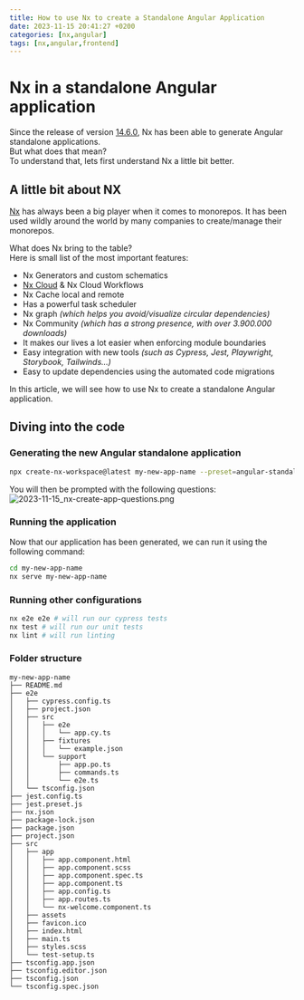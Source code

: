 ```yaml
---
title: How to use Nx to create a Standalone Angular Application
date: 2023-11-15 20:41:27 +0200
categories: [nx,angular]
tags: [nx,angular,frontend]
---
```

# Nx in a standalone Angular application

Since the release of version [14.6.0](https://github.com/nrwl/nx/releases/tag/14.6.0), Nx has been able to generate Angular standalone applications.<br/>
But what does that mean?<br/>
To understand that, lets first understand Nx a little bit better.

## A little bit about NX

[Nx](https://nx.dev/) has always been a big player when it comes to monorepos. 
It has been used wildly around the world by many companies to create/manage their monorepos. 

What does Nx bring to the table?
<br/>
Here is small list of the most important features:
* Nx Generators and custom schematics
* [Nx Cloud](https://nx.app/) & Nx Cloud Workflows
* Nx Cache local and remote
* Has a powerful task scheduler
* Nx graph _(which helps you avoid/visualize circular dependencies)_
* Nx Community _(which has a strong presence, with over 3.900.000 downloads)_
* It makes our lives a lot easier when enforcing module boundaries
* Easy integration with new tools _(such as Cypress, Jest, Playwright, Storybook, Tailwinds...)_
* Easy to update dependencies using the automated code migrations


In this article, we will see how to use Nx to create a standalone Angular application.


## Diving into the code

### Generating the new Angular standalone application
```bash
npx create-nx-workspace@latest my-new-app-name --preset=angular-standalone
``` 
You will then be prompted with the following questions:
![2023-11-15_nx-create-app-questions.png](../../assets/posts/2023-11-15_nx-create-app-questions.png)

### Running the application
Now that our application has been generated, we can run it using the following command:
```bash
cd my-new-app-name
nx serve my-new-app-name
```
### Running other configurations
```bash
nx e2e e2e # will run our cypress tests
nx test # will run our unit tests
nx lint # will run linting
```

### Folder structure
``` 
my-new-app-name
├── README.md
├── e2e
│   ├── cypress.config.ts
│   ├── project.json
│   ├── src
│   │   ├── e2e
│   │   │   └── app.cy.ts
│   │   ├── fixtures
│   │   │   └── example.json
│   │   └── support
│   │       ├── app.po.ts
│   │       ├── commands.ts
│   │       └── e2e.ts
│   └── tsconfig.json
├── jest.config.ts
├── jest.preset.js
├── nx.json
├── package-lock.json
├── package.json
├── project.json
├── src
│   ├── app
│   │   ├── app.component.html
│   │   ├── app.component.scss
│   │   ├── app.component.spec.ts
│   │   ├── app.component.ts
│   │   ├── app.config.ts
│   │   ├── app.routes.ts
│   │   └── nx-welcome.component.ts
│   ├── assets
│   ├── favicon.ico
│   ├── index.html
│   ├── main.ts
│   ├── styles.scss
│   └── test-setup.ts
├── tsconfig.app.json
├── tsconfig.editor.json
├── tsconfig.json
└── tsconfig.spec.json
```
